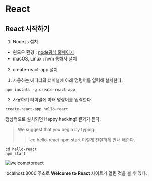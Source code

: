 # React
## React 시작하기

1. Node.js 설치
- 윈도우 환경 : [node공식 홈페이지](https://nodejs.org/ko/download/)
- macOS, Linux : nvm 통해서 설치

2. create-react-app 설치
1) 사용하는 에디터의 터미널에 아래 명령어를 입력해 설치한다.
```
npm install -g create-react-app
```

2) 사용하기
터미널에 아래 명령어를 입력한다.
```
create-react-app hello-react
```
정상적으로 설치되면 Happy hacking! 결과가 뜬다.
> We suggest that you begin by typing:
>> cd hello-react
>> npm start
이렇게 친절하게 안내 해준다. 

```
cd hello-react
npm start
```
![welcometoreact](https://user-images.githubusercontent.com/76241233/113889586-547e9000-97fe-11eb-97a2-f12167bcdfe7.png)

localhost:3000 주소로 **Welcome to React** 사이트가 열린 것을 볼 수 있다.

